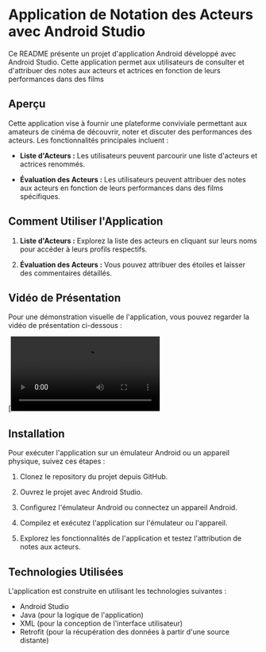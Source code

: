 # Application de Notation des Acteurs avec Android Studio

Ce README présente un projet d'application Android développé avec Android Studio. Cette application permet aux utilisateurs de consulter et d'attribuer des notes aux acteurs et actrices en fonction de leurs performances dans des films

## Aperçu

Cette application vise à fournir une plateforme conviviale permettant aux amateurs de cinéma de découvrir, noter et discuter des performances des acteurs. Les fonctionnalités principales incluent :

- **Liste d'Acteurs :** Les utilisateurs peuvent parcourir une liste d'acteurs et actrices renommés.

- **Évaluation des Acteurs :** Les utilisateurs peuvent attribuer des notes aux acteurs en fonction de leurs performances dans des films spécifiques.

## Comment Utiliser l'Application

1. **Liste d'Acteurs :** Explorez la liste des acteurs en cliquant sur leurs noms pour accéder à leurs profils respectifs.

2. **Évaluation des Acteurs :** Vous pouvez attribuer des étoiles et laisser des commentaires détaillés.

## Vidéo de Présentation

Pour une démonstration visuelle de l'application, vous pouvez regarder la vidéo de présentation ci-dessous :

[![Vidéo de Présentation](videos/app2.mp4)

## Installation

Pour exécuter l'application sur un émulateur Android ou un appareil physique, suivez ces étapes :

1. Clonez le repository du projet depuis GitHub.

2. Ouvrez le projet avec Android Studio.

3. Configurez l'émulateur Android ou connectez un appareil Android.

4. Compilez et exécutez l'application sur l'émulateur ou l'appareil.

5. Explorez les fonctionnalités de l'application et testez l'attribution de notes aux acteurs.

## Technologies Utilisées

L'application est construite en utilisant les technologies suivantes :

- Android Studio
- Java (pour la logique de l'application)
- XML (pour la conception de l'interface utilisateur)
- Retrofit (pour la récupération des données à partir d'une source distante)
